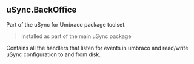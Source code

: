 ## uSync.BackOffice

Part of the uSync for Umbraco package toolset. 

> Installed as part of the main uSync package

Contains all the handlers that listen for events in umbraco and read/write uSync configuration to and from disk. 

